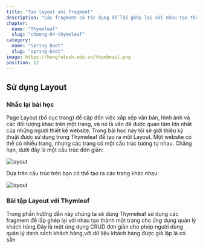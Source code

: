 ```yaml
---
title: "Tạo layout với Fragment"
description: "Các fragment có tác dụng để lắp ghép lại với nhau tạo thành một trang"
chapter:
  name: "Thymeleaf"
  slug: "chuong-04-thymeleaf"
category:
  name: "Spring Boot"
  slug: "spring-boot"
image: https://kungfutech.edu.vn/thumbnail.png
position: 12
---
```


## Sử dụng Layout

### Nhắc lại bài học

Page Layout (bố cục trang) đề cập đến việc xắp xếp văn bản, hình ảnh và các đối tượng khác trên một trang, và nó là vấn đề được quan tâm lớn nhất của những người thiết kế website. Trong bài học này tôi sẽ giới thiệu kỹ thuật được sử dụng trong Thymeleaf để tạo ra một Layout.
Một website có thể có nhiều trang, nhưng các trang có một cấu trúc tương tự nhau. Chẳng hạn, dưới đây là một cấu trúc đơn giản:

![layout](https://s1.o7planning.com/vi/12369/images/40274059.png)

Dựa trên cấu trúc trên bạn có thể tạo ra các trang khác nhau:

![layout](https://s1.o7planning.com/vi/12369/images/40277382.gif)

### Bài tập Layout với Thymleaf

Trong phần hướng dẫn này chúng ta sẽ dùng Thymeleaf sử dụng các fragment để lắp ghép lại với nhau tạo thành một trang cho ứng dụng quản lý khách hàng.Đây là một ứng dụng CRUD đơn giản cho phép người dùng quản lý danh sách khách hàng,với dữ liệu khách hàng được giả lập là có sẵn.
